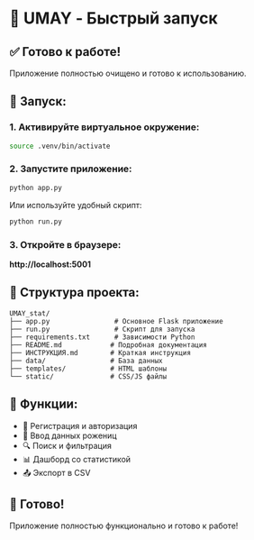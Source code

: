 # 🚀 UMAY - Быстрый запуск

## ✅ Готово к работе!

Приложение полностью очищено и готово к использованию.

## 🚀 Запуск:

### 1. Активируйте виртуальное окружение:
```bash
source .venv/bin/activate
```

### 2. Запустите приложение:
```bash
python app.py
```

Или используйте удобный скрипт:
```bash
python run.py
```

### 3. Откройте в браузере:
**http://localhost:5001**

## 📁 Структура проекта:

```
UMAY_stat/
├── app.py                # Основное Flask приложение
├── run.py                # Скрипт для запуска
├── requirements.txt      # Зависимости Python
├── README.md            # Подробная документация
├── ИНСТРУКЦИЯ.md        # Краткая инструкция
├── data/                # База данных
├── templates/           # HTML шаблоны
└── static/              # CSS/JS файлы
```

## 🎯 Функции:

- 🔐 Регистрация и авторизация
- 📝 Ввод данных рожениц
- 🔍 Поиск и фильтрация
- 📊 Дашборд со статистикой
- 📤 Экспорт в CSV

## 🎉 Готово!

Приложение полностью функционально и готово к работе! 